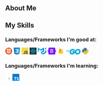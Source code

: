 <h2>About Me</h2>

<!-- <p align="justify">I am a NodeJS developer with 11 years of coding experience.</p>

<p align="justify">I started in 2009 with HTML and CSS, making simple static web pages and expanding my knowledge over time. Around 2010/2011, I started to learn how to use JavaScript to create dynamic web apps. During this time I also learned a version of BASIC so I could program games for my 3DS, using a DSi app called Petit Computer. In 2015 I found NodeJS, and started using it to create some basic bots for various chat platforms.</p>

<p align="justify">My goal with coding is to help others. I enjoy being able to create something that other people can use to make their lives easier. I take criticism well, and use suggestions to improve the product. The wants and/or needs of the userbase are always my priority, because without a supportive userbase, the product has no real purpose.</p>

<p align="justify">Over the last few years, my knowledge and experience with NodeJS have expanded, as has my main project, which currently has nearly one million users. I am fluent in using JavaScript and JSON within the Node environment, as well as all the features of ES11. I also have a solid understanding of HTML and CSS, and am able to work with web apps or other browser-based environments.</p> -->

## My Skills

### Languages/Frameworks I'm good at:

<code><img alt="HTML" title="HTML" src="https://github.com/alexguja/alexguja/blob/main/icons/html.png" height="22"></code>
<code><img alt="CSS" title="CSS" src="https://github.com/alexguja/alexguja/blob/main/icons/css.png" height="22"></code>
<code><img alt="JS" title="JS" src="https://github.com/alexguja/alexguja/blob/main/icons/js.png" height="22"></code>
<code><img alt="React" title="React" src="https://github.com/alexguja/alexguja/blob/main/icons/react.png" height="22"></code>
<code><img alt="Material" title="Material" src="https://github.com/alexguja/alexguja/blob/main/icons/material.png" height="22"></code>
<code><img alt="Bootstrap" title="Bootstrap" src="https://github.com/alexguja/alexguja/blob/main/icons/bootstrap.png" height="22"></code>
<code><img alt="Firebase" title="Firebase" src="https://github.com/alexguja/alexguja/blob/main/icons/firebase.png" height="22"></code>
<code><img alt="Go" title="Go" src="https://github.com/alexguja/alexguja/blob/main/icons/go.png" height="18"></code>
<code><img alt="Python" title="Python" src="https://github.com/alexguja/alexguja/blob/main/icons/python.png" height="22"></code>


### Languages/Frameworks I'm learning:
<code><img alt="Bash" title="Bash" src="https://github.com/alexguja/alexguja/blob/main/icons/bash.png" height="22"></code>
<code><img alt="TypeScript" title="TypeScript" src="https://raw.githubusercontent.com/github/explore/80688e429a7d4ef2fca1e82350fe8e3517d3494d/topics/typescript/typescript.png" height="22"></code>

